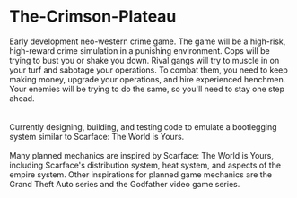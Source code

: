 # The-Crimson-Plateau
Early development neo-western crime game. The game will be a high-risk, high-reward crime simulation in a punishing environment. Cops will be trying to bust you or shake you down. Rival gangs will try to muscle in on your turf and sabotage your operations. To combat them, you need to keep making money, upgrade your operations, and hire experienced henchmen. Your enemies will be trying to do the same, so you'll need to stay one step ahead.  
<br />
<br />
Currently designing, building, and testing code to emulate a bootlegging system similar to Scarface: The World is Yours.
<br />
<br />
Many planned mechanics are inspired by Scarface: The World is Yours, including Scarface's distribution system, heat system, and aspects of the empire system. Other inspirations for planned game mechanics are the Grand Theft Auto series and the Godfather video game series.
